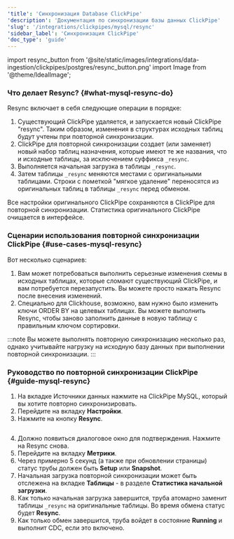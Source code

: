 ```yaml
---
'title': 'Синхронизация Database ClickPipe'
'description': 'Документация по синхронизации базы данных ClickPipe'
'slug': '/integrations/clickpipes/mysql/resync'
'sidebar_label': 'Синхронизация ClickPipe'
'doc_type': 'guide'
---
```


import resync_button from '@site/static/images/integrations/data-ingestion/clickpipes/postgres/resync_button.png'
import Image from '@theme/IdealImage';

### Что делает Resync? {#what-mysql-resync-do}

Resync включает в себя следующие операции в порядке:

1. Существующий ClickPipe удаляется, и запускается новый ClickPipe "resync". Таким образом, изменения в структурах исходных таблиц будут учтены при повторной синхронизации.
2. ClickPipe для повторной синхронизации создает (или заменяет) новый набор таблиц назначения, которые имеют те же названия, что и исходные таблицы, за исключением суффикса `_resync`.
3. Выполняется начальная загрузка в таблицы `_resync`.
4. Затем таблицы `_resync` меняются местами с оригинальными таблицами. Строки с пометкой "мягкое удаление" переносятся из оригинальных таблиц в таблицы `_resync` перед обменом.

Все настройки оригинального ClickPipe сохраняются в ClickPipe для повторной синхронизации. Статистика оригинального ClickPipe очищается в интерфейсе.

### Сценарии использования повторной синхронизации ClickPipe {#use-cases-mysql-resync}

Вот несколько сценариев:

1. Вам может потребоваться выполнить серьезные изменения схемы в исходных таблицах, которые сломают существующий ClickPipe, и вам потребуется перезапустить. Вы можете просто нажать Resync после внесения изменений.
2. Специально для Clickhouse, возможно, вам нужно было изменить ключи ORDER BY на целевых таблицах. Вы можете выполнить Resync, чтобы заново заполнить данные в новую таблицу с правильным ключом сортировки.

:::note
Вы можете выполнять повторную синхронизацию несколько раз, однако учитывайте нагрузку на исходную базу данных при выполнении повторной синхронизации.
:::

### Руководство по повторной синхронизации ClickPipe {#guide-mysql-resync}

1. На вкладке Источники данных нажмите на ClickPipe MySQL, который вы хотите повторно синхронизировать.
2. Перейдите на вкладку **Настройки**.
3. Нажмите на кнопку **Resync**.

<Image img={resync_button} border size="md"/>

4. Должно появиться диалоговое окно для подтверждения. Нажмите на Resync снова.
5. Перейдите на вкладку **Метрики**.
6. Через примерно 5 секунд (а также при обновлении страницы) статус трубы должен быть **Setup** или **Snapshot**.
7. Начальная загрузка повторной синхронизации может быть отслежена на вкладке **Таблицы** - в разделе **Статистика начальной загрузки**.
8. Как только начальная загрузка завершится, труба атомарно заменит таблицы `_resync` на оригинальные таблицы. Во время обмена статус будет **Resync**.
9. Как только обмен завершится, труба войдет в состояние **Running** и выполнит CDC, если это включено.
